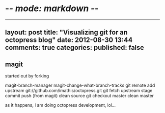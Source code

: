 # -*- mode: markdown -*-
---
layout: post
title: "Visualizing git for an octopress blog"
date: 2012-08-30 13:44
comments: true
categories: 
published: false
---

## magit

started out by forking

magit-branch-manager
magit-change-what-branch-tracks
git remote add upstream git://github.com/imathis/octopress.git
git fetch upstream
stage
commit
push (from magit)
clean source
git checkout master
clean master

as it happens, I am doing octopress development, lol...

